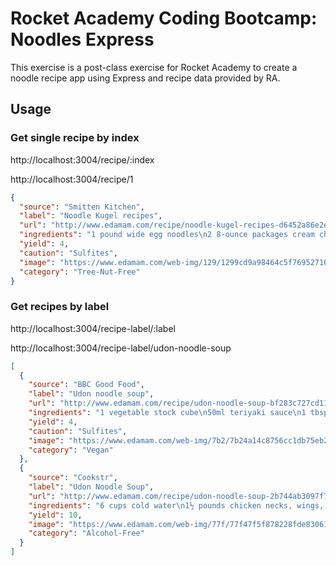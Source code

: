 # Rocket Academy Coding Bootcamp: Noodles Express

This exercise is a post-class exercise for Rocket Academy to create a noodle recipe app using Express and recipe data provided by RA.

## Usage

### Get single recipe by index

http://localhost:3004/recipe/:index

http://localhost:3004/recipe/1

```json
{
  "source": "Smitten Kitchen",
  "label": "Noodle Kugel recipes",
  "url": "http://www.edamam.com/recipe/noodle-kugel-recipes-d6452a86e2edb13bbeb305904fd2a7f1/noodle",
  "ingredients": "1 pound wide egg noodles\n2 8-ounce packages cream cheese, softened\n1 pound (16 ounces) creamed cottage cheese, full fat\n1 1/2 cups sugar\n1 stick salted butter, melted, plus more for greasing the baking dish\n8 eggs\n2 teaspoons vanilla\n1 teaspoon cinnamon\n1 cup dried cherries",
  "yield": 4,
  "caution": "Sulfites",
  "image": "https://www.edamam.com/web-img/129/1299cd9a98464c5f76952710aa71aaba",
  "category": "Tree-Nut-Free"
}
```

### Get recipes by label

http://localhost:3004/recipe-label/:label

http://localhost:3004/recipe-label/udon-noodle-soup

```json
[
  {
    "source": "BBC Good Food",
    "label": "Udon noodle soup",
    "url": "http://www.edamam.com/recipe/udon-noodle-soup-bf283c727cd11fb8ce42b98f09dabbac/noodle",
    "ingredients": "1 vegetable stock cube\n50ml teriyaki sauce\n1 tbsp vegetable oil\n140g chestnut mushroom, sliced\n½ bunch spring onions, thinly sliced\n140g udon noodle\n200g bag spinach",
    "yield": 4,
    "caution": "Sulfites",
    "image": "https://www.edamam.com/web-img/7b2/7b24a14c8756cc1db75eb216fb593e6d.jpg",
    "category": "Vegan"
  },
  {
    "source": "Cookstr",
    "label": "Udon Noodle Soup",
    "url": "http://www.edamam.com/recipe/udon-noodle-soup-2b744ab3097f774c9c03436f4c1c4ab2/noodle",
    "ingredients": "6 cups cold water\n1½ pounds chicken necks, wings, and backs\n6 slices fresh ginger\n2 leeks, washed, including 2 inches of the green\n1½ teaspoons salt\n½ teaspoon freshly ground black pepper\n2 egg whites, beaten\n4 ounces udon noodles\n1 bunch radishes, thinly sliced\n1 bunch scallions, thinly sliced on the diagonal, including 2 inches of the green\n4 ounces Chinese cabbage, thinly sliced",
    "yield": 10,
    "image": "https://www.edamam.com/web-img/77f/77f47f5f878228fde83061784d302bae.jpg",
    "category": "Alcohol-Free"
  }
]
```
